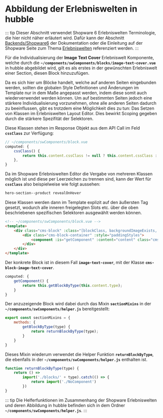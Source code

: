 # Abbildung der Erlebniswelten in hubble

::: tip
Dieser Abschnitt verwendet Shopware 6 Erlebniswelten Terminologie, die hier nicht näher erläutert wird.
Dafür kann der Abschnitt [Backends/Shopware6](../backends/shopware6.md) der Dokumentation oder die Einleitung auf der
Shopware Seite zum Thema [Erlebniswelten](https://docs.shopware.com/en/shopware-6-en/content/ShoppingExperiences)
referenziert werden.
:::


Für die Individualisierung der __Image Text Cover__ Erlebniswelt Komponente, welche durch die 
__`~/components/swComponents/blocks/image-text-cover.vue`__ in hubble abgebildet wird,
gilt es als erstes in der gewünschten Erlebniswelt einer Section, diesen Block hinzuzufügen.

Da es sich hier um Blöcke handelt, welche auf anderen Seiten eingebunden werden, sollten die globalen Style Definitionen
und Änderungen im Template nur in dem Maße angepasst werden, indem diese somit auch wiederverwendet werden können.
Um auf bestimmten Seiten jedoch eine stärkere Individualisierung vorzunehmen, ohne alle anderen Seiten dadurch zu beeinflussen,
gibt es trotzdem eine Möglichkeit dies zu tun: Das Setzen von Klassen im Erlebniswelten Layout Editor.
Dies bewirkt Scoping gegeben durch die stärkere Spezifität der Selektoren.

Diese Klassen stehen im Response Objekt aus dem API Call im Feld __`cssClass`__ zur Verfügung:

``` js
// ~/components/swComponents/block.vue
computed: {
    cssClass() {
        return this.content.cssClass != null ? this.content.cssClass : '';
    },
}
```

Da im Shopware Erlebniswelten Editor die Vergabe von mehreren Klassen möglich ist und diese per Leerzeichen zu trennen sind,
kann der Wert für __`cssClass`__ also beispielweise wie folgt aussehen:

``` scss
hero-section--product revealOnHover
```

Diese Klassen werden dann im Template explizit auf den äußersten Tag gesetzt, wodurch alle inneren freigelegten Slots etc.
über die oben beschriebenen spezifischen Selektoren ausgewählt werden können.

``` html
<!-- ~/components/swComponents/block.vue -->
<template>
    <div class="cms-block" :class="[blockClass, backgroundImageExists, cssClass]" :style="backgroundStyles">
        <div class="cms-block-container" :style="paddingStyles">
            <component :is="getComponent" :content="content" class="cms-block-container-row row cms-row" />
        </div>
    </div>
</template>
```

Der konkrete Block ist in diesem Fall __`image-text-cover`__, mit der Klasse __`cms-block-image-text-cover`__.

``` js
computed: {
    getComponent() {
        return this.getBlockByType(this.content.type);
    }
}
```

Der anzuzeigende Block wird dabei durch das Mixin __`sectionMixins`__ in der __`~/components/swComponents/helper.js`__ 
bereitgestellt:

``` js
export const sectionMixins = {
    methods: {
        getBlockByType(type) {
            return returnBlockByType(type);
        }
    }
}
```

Dieses Mixin wiederum verwendet die Helper Funktion __`returnBlockByType`__, die ebenfalls
in der __`~/components/swComponents/helper.js`__ enthalten ist.

``` js
function returnBlockByType(type) {
    return () =>
        import('./blocks/' + type).catch(() => {
            return import('./NoComponent')
        })
}
```

::: tip
Die Helferfunktionen im Zusammenhang der Shopware Erlebniswelten und deren Abbildung in hubble befinden sich in 
dem Ordner __`~/components/swComponents/helper.js`__.
:::
